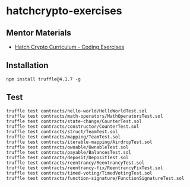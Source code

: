 # hatchcrypto-exercises

## Mentor Materials

* [Hatch Crypto Curriculum - Coding Exercises](https://docs.google.com/document/d/1mEsRYttD-pOIA_7fIFHxaEGmrwkyYLFE4OeJ3K3QGIY/edit?usp=sharing)

## Installation

```
npm install truffle@4.1.7 -g
```

## Test

```
truffle test contracts/hello-world/HelloWorldTest.sol
truffle test contracts/math-operators/MathOperatorsTest.sol
truffle test contracts/state-change/CounterTest.sol
truffle test contracts/constructor/CounterTest.sol
truffle test contracts/struct/TeamTest.sol
truffle test contracts/mapping/TeamTest.sol
truffle test contracts/iterable-mapping/AirdropTest.sol
truffle test contracts/ownable/OwnableTest.sol
truffle test contracts/payable/BalancesTest.sol
truffle test contracts/deposit/DepositTest.sol
truffle test contracts/reentrancy/ReentrancyTest.sol
truffle test contracts/reentrancy-fix/ReentrancyFixTest.sol
truffle test contracts/timed-voting/TimedVotingTest.sol
truffle test contracts/function-signature/FunctionSignatureTest.sol
```
